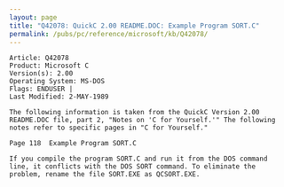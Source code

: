 ```yaml
---
layout: page
title: "Q42078: QuickC 2.00 README.DOC: Example Program SORT.C"
permalink: /pubs/pc/reference/microsoft/kb/Q42078/
---
```


	Article: Q42078
	Product: Microsoft C
	Version(s): 2.00
	Operating System: MS-DOS
	Flags: ENDUSER |
	Last Modified: 2-MAY-1989
	
	The following information is taken from the QuickC Version 2.00
	README.DOC file, part 2, "Notes on 'C for Yourself.'" The following
	notes refer to specific pages in "C for Yourself."
	
	Page 118  Example Program SORT.C
	
	If you compile the program SORT.C and run it from the DOS command
	line, it conflicts with the DOS SORT command. To eliminate the
	problem, rename the file SORT.EXE as QCSORT.EXE.
